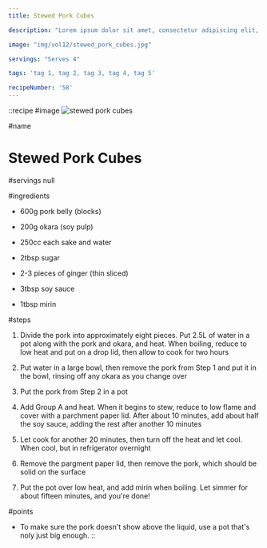 ```yaml
---
title: Stewed Pork Cubes

description: "Lorem ipsum dolor sit amet, consectetur adipiscing elit, sed do eiusmod tempor incididunt ut labore et dolore magna aliqua. Tincidunt eget nullam non nisi est sit amet facilisis."

image: "img/vol12/stewed_pork_cubes.jpg"

servings: "Serves 4"

tags: 'tag 1, tag 2, tag 3, tag 4, tag 5'

recipeNumber: '58'
---
```


::recipe
#image
![stewed pork cubes](/img/vol12/stewed_pork_cubes.jpg)

#name
# Stewed Pork Cubes

#servings
null

#ingredients
- 600g pork belly (blocks)
- 200g okara (soy pulp)

- 250cc each sake and water
- 2tbsp sugar
- 2-3 pieces of ginger (thin sliced)
- 3tbsp soy sauce
- 1tbsp mirin

#steps
1. Divide the pork into approximately eight pieces. Put 2.5L of water in a pot along with the pork and okara, and heat. When boiling, reduce to low heat and put on a drop lid, then allow to cook for two hours

2. Put water in a large bowl, then remove the pork from Step 1 and put it in the bowl, rinsing off any okara as you change over

3. Put the pork from Step 2 in a pot

4. Add Group A and heat. When it begins to stew, reduce to low flame and cover with a parchment paper lid. After about 10 minutes, add about half the soy sauce, adding the rest after another 10 minutes

5. Let cook for another 20 minutes, then turn off the heat and let cool. When cool, but in refrigerator overnight

6. Remove the pargment paper lid, then remove the pork, which should be solid on the surface

7. Put the pot over low heat, and add mirin when boiling. Let simmer for about fifteen minutes, and you're done!

#points
- To make sure the pork doesn't show above the liquid, use a pot that's noly just big enough.
::